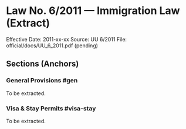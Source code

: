# Law No. 6/2011 — Immigration Law (Extract)

Effective Date: 2011-xx-xx
Source: UU 6/2011
File: official/docs/UU_6_2011.pdf (pending)

## Sections (Anchors)

### General Provisions #gen
To be extracted.

### Visa & Stay Permits #visa-stay
To be extracted.

